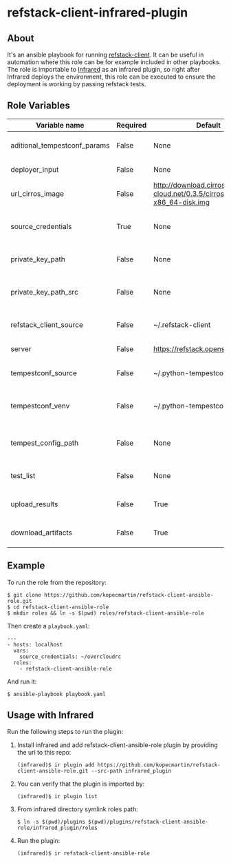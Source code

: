 # refstack-client-infrared-plugin

## About
It's an ansible playbook for running [refstack-client](https://github.com/openstack/refstack-client).
It can be useful in automation where this role can be for example included in other playbooks.
The role is importable to [Infrared](https://github.com/redhat-openstack/infrared.git) as an infrared
plugin, so right after Infrared deploys the environment, this role can be executed to ensure the
deployment is working by passing refstack tests.

## Role Variables

| Variable name                | Required | Default                                                             | Type    | Description                                                                     |
|------------------------------|----------|---------------------------------------------------------------------|---------|---------------------------------------------------------------------------------|
| aditional_tempestconf_params | False    | None                                                                | String  | Aditional arguments to passed to discover-tempest-config tool.                  |
| deployer_input               | False    | None                                                                | String  | Pat to a deployer input file.                                                   |
| url_cirros_image             | False    | http://download.cirros-cloud.net/0.3.5/cirros-0.3.5-x86_64-disk.img | String  | Path or link to cirros image.                                                   |
| source_credentials           | True     | None                                                                | String  | File or command to be sourced: keystonerc_admin/openrc admin admin.             |
| private_key_path             | False    | None                                                                | String  | If defined, results will be uploaded to the corresponding account.              |
| private_key_path_src         | False    | None                                                                | String  | If defined, the is copiked to the targeted machine to private_key_path location.|
| refstack_client_source       | False    | ~/.refstack-client                                                  | String  | Destination where refstack-client will be cloned.                               |
| server                       | False    | https://refstack.openstack.org/api                                  | String  | Server url where results will be uploaded.                                      |
| tempestconf_source           | False    | ~/.python-tempestconf                                               | String  | Destination where python-tempestconf will be cloned.                            |
| tempestconf_venv             | False    | ~/.python-tempestconf/job_venv                                      | String  | Destination of virtualenv where python-tempestconf will be installed.           |
| tempest_config_path          | False    | None                                                                | String  | Destination of tempest configuration file to be used for running refstack tests.|
| test_list                    | False    | None                                                                | String  | A path or an URL to a test list text file containing specific test cases.       |
| upload_results               | False    | True                                                                | Bool    | Whether results should be uploaded to a server or not.                          |
| download_artifacts           | False    | True                                                                | Bool    | Whether artifacts should be downloaded to the host or not.                      |

## Example
To run the role from the repository:
```
$ git clone https://github.com/kopecmartin/refstack-client-ansible-role.git
$ cd refstack-client-ansible-role
$ mkdir roles && ln -s $(pwd) roles/refstack-client-ansible-role
```
Then create a `playbook.yaml`:
```
---
- hosts: localhost
  vars:
    source_credentials: ~/overcloudrc
  roles:
    - refstack-client-ansible-role
```
And run it:
```
$ ansible-playbook playbook.yaml
```


## Usage with Infrared

Run the following steps to run the plugin:
1. Install infrared and add refstack-client-ansible-role plugin by providing the url to this repo:
    ```
    (infrared)$ ir plugin add https://github.com/kopecmartin/refstack-client-ansible-role.git --src-path infrared_plugin
    ```
2. You can verify that the plugin is imported by:
    ```
    (infrared)$ ir plugin list
    ```
3. From infrared directory symlink roles path:
    ```
    $ ln -s $(pwd)/plugins $(pwd)/plugins/refstack-client-ansible-role/infrared_plugin/roles
    ```
4. Run the plugin:
    ```
    (infrared)$ ir refstack-client-ansible-role
    ```
